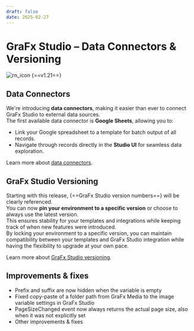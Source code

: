 ```yaml
---
draft: false
date: 2025-02-27
---
```


# GraFx Studio – Data Connectors & Versioning

![rn_icon](/assets/icon-GraFx-Studio.svg) <span class="version-label">{==v1.21==}</span>

## Data Connectors

We're introducing **data connectors**, making it easier than ever to connect GraFx Studio to external data sources.  
The first available data connector is **Google Sheets**, allowing you to:

- Link your Google spreadsheet to a template for batch output of all records.
- Navigate through records directly in the **Studio UI** for seamless data exploration.

Learn more about [data connectors]().

## GraFx Studio Versioning

Starting with this release, {==GraFx Studio version numbers==} will be clearly referenced.  
You can now **pin your environment to a specific version** or choose to always use the latest version.  
This ensures stability for your templates and integrations while keeping track of when new features were introduced.  
By locking your environment to a specific version, you can maintain compatibility between your templates and GraFx Studio integration while having the flexibility to upgrade at your own pace.

Learn more about [GraFx Studio versioning]().

<!-- more -->

## Improvements & fixes

- Prefix and suffix are now hidden when the variable is empty
- Fixed copy-paste of a folder path from GraFx Media to the image variable settings in GraFx Studio
- PageSizeChanged event now always returns the actual page size, also when it was not explicitly set
- Other improvements & fixes
